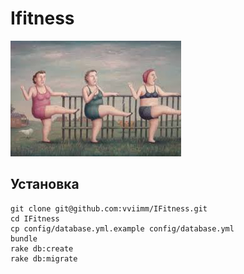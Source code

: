 # Ifitness

![Logo](https://raw.githubusercontent.com/vviimm/IFitness/master/lib/Imeges-readme/images.jpeg)

## Установка

```
git clone git@github.com:vviimm/IFitness.git
cd IFitness
cp config/database.yml.example config/database.yml
bundle
rake db:create
rake db:migrate
```
